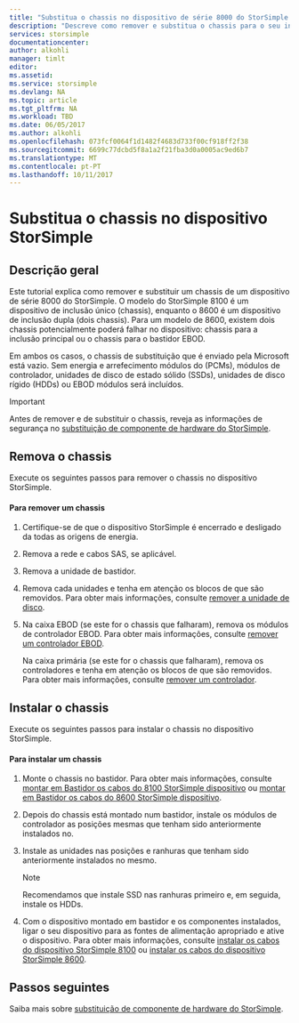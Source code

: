 ```yaml
---
title: "Substitua o chassis no dispositivo de série 8000 do StorSimple | Microsoft Docs"
description: "Descreve como remover e substitua o chassis para o seu inclusão principal do StorSimple ou a inclusão EBOD."
services: storsimple
documentationcenter: 
author: alkohli
manager: timlt
editor: 
ms.assetid: 
ms.service: storsimple
ms.devlang: NA
ms.topic: article
ms.tgt_pltfrm: NA
ms.workload: TBD
ms.date: 06/05/2017
ms.author: alkohli
ms.openlocfilehash: 073fcf0064f1d1482f4683d733f00cf918ff2f38
ms.sourcegitcommit: 6699c77dcbd5f8a1a2f21fba3d0a0005ac9ed6b7
ms.translationtype: MT
ms.contentlocale: pt-PT
ms.lasthandoff: 10/11/2017
---
```

# <a name="replace-the-chassis-on-your-storsimple-device"></a>Substitua o chassis no dispositivo StorSimple
## <a name="overview"></a>Descrição geral
Este tutorial explica como remover e substituir um chassis de um dispositivo de série 8000 do StorSimple. O modelo do StorSimple 8100 é um dispositivo de inclusão único (chassis), enquanto o 8600 é um dispositivo de inclusão dupla (dois chassis). Para um modelo de 8600, existem dois chassis potencialmente poderá falhar no dispositivo: chassis para a inclusão principal ou o chassis para o bastidor EBOD.

Em ambos os casos, o chassis de substituição que é enviado pela Microsoft está vazio. Sem energia e arrefecimento módulos do (PCMs), módulos de controlador, unidades de disco de estado sólido (SSDs), unidades de disco rígido (HDDs) ou EBOD módulos será incluídos.

> [!IMPORTANT]
> Antes de remover e de substituir o chassis, reveja as informações de segurança no [substituição de componente de hardware do StorSimple](storsimple-8000-hardware-component-replacement.md).


## <a name="remove-the-chassis"></a>Remova o chassis
Execute os seguintes passos para remover o chassis no dispositivo StorSimple.

#### <a name="to-remove-a-chassis"></a>Para remover um chassis
1. Certifique-se de que o dispositivo StorSimple é encerrado e desligado da todas as origens de energia.
2. Remova a rede e cabos SAS, se aplicável.
3. Remova a unidade de bastidor.
4. Remova cada unidades e tenha em atenção os blocos de que são removidos. Para obter mais informações, consulte [remover a unidade de disco](storsimple-8000-disk-drive-replacement.md#remove-the-disk-drive).
5. Na caixa EBOD (se este for o chassis que falharam), remova os módulos de controlador EBOD. Para obter mais informações, consulte [remover um controlador EBOD](storsimple-8000-ebod-controller-replacement.md#remove-an-ebod-controller).
   
    Na caixa primária (se este for o chassis que falharam), remova os controladores e tenha em atenção os blocos de que são removidos. Para obter mais informações, consulte [remover um controlador](storsimple-8000-controller-replacement.md#remove-a-controller).

## <a name="install-the-chassis"></a>Instalar o chassis
Execute os seguintes passos para instalar o chassis no dispositivo StorSimple.

#### <a name="to-install-a-chassis"></a>Para instalar um chassis
1. Monte o chassis no bastidor. Para obter mais informações, consulte [montar em Bastidor os cabos do 8100 StorSimple dispositivo](storsimple-8100-hardware-installation.md#rack-mount-your-storsimple-8100-device) ou [montar em Bastidor os cabos do 8600 StorSimple dispositivo](storsimple-8600-hardware-installation.md#rack-mount-your-storsimple-8600-device).
2. Depois do chassis está montado num bastidor, instale os módulos de controlador as posições mesmas que tenham sido anteriormente instalados no.
3. Instale as unidades nas posições e ranhuras que tenham sido anteriormente instalados no mesmo.
   
   > [!NOTE]
   > Recomendamos que instale SSD nas ranhuras primeiro e, em seguida, instale os HDDs.
  
4. Com o dispositivo montado em bastidor e os componentes instalados, ligar o seu dispositivo para as fontes de alimentação apropriado e ative o dispositivo. Para obter mais informações, consulte [instalar os cabos do dispositivo StorSimple 8100](storsimple-8100-hardware-installation.md#cable-your-storsimple-8100-device) ou [instalar os cabos do dispositivo StorSimple 8600](storsimple-8600-hardware-installation.md#cable-your-storsimple-8600-device).

## <a name="next-steps"></a>Passos seguintes
Saiba mais sobre [substituição de componente de hardware do StorSimple](storsimple-8000-hardware-component-replacement.md).

